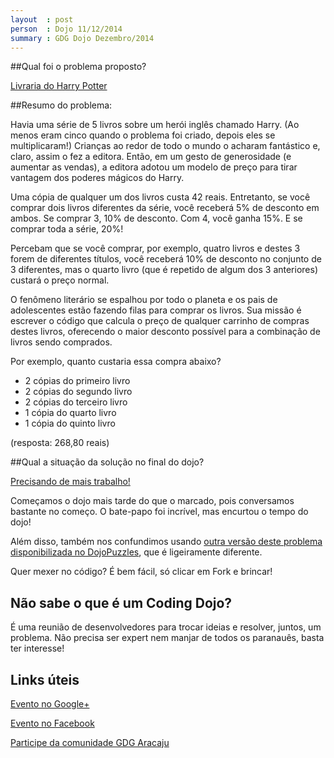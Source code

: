 ```yaml
---
layout  : post
person  : Dojo 11/12/2014
summary : GDG Dojo Dezembro/2014
---
```


##Qual foi o problema proposto?

[Livraria do Harry Potter](http://www.codingdojo.org/cgi-bin/index.pl?action=browse&id=KataPotter&revision=41)

##Resumo do problema:

Havia uma série de 5 livros sobre um herói inglês chamado Harry. (Ao menos eram cinco quando o problema foi criado, depois eles se multiplicaram!) Crianças ao redor de todo o mundo o acharam fantástico e, claro, assim o fez a editora. Então, em um gesto de generosidade (e aumentar as vendas), a editora adotou um modelo de preço para tirar vantagem dos poderes mágicos do Harry.

Uma cópia de qualquer um dos livros custa 42 reais. Entretanto, se você comprar dois livros diferentes da série, você receberá 5% de desconto em ambos. Se comprar 3, 10% de desconto. Com 4, você ganha 15%. E se comprar toda a série, 20%!

Percebam que se você comprar, por exemplo, quatro livros e destes 3 forem de diferentes títulos, você receberá 10% de desconto no conjunto de 3 diferentes, mas o quarto livro (que é repetido de algum dos 3 anteriores) custará o preço normal.

O fenômeno literário se espalhou por todo o planeta e os pais de adolescentes estão fazendo filas para comprar os livros. Sua missão é escrever o código que calcula o preço de qualquer carrinho de compras destes livros, oferecendo o maior desconto possível para a combinação de livros sendo comprados.

Por exemplo, quanto custaria essa compra abaixo?

- 2 cópias do primeiro livro
- 2 cópias do segundo livro
- 2 cópias do terceiro livro
- 1 cópia do quarto livro
- 1 cópia do quinto livro

(resposta: 268,80 reais)

##Qual a situação da solução no final do dojo?

[Precisando de mais trabalho!](https://github.com/dojo-se/Kata-Potter-2/)

Começamos o dojo mais tarde do que o marcado, pois conversamos bastante no começo. O bate-papo foi incrível, mas encurtou o tempo do dojo!

Além disso, também nos confundimos usando [outra versão deste problema disponibilizada no DojoPuzzles](http://dojopuzzles.com/problemas/exibe/livraria-do-harry-potter/), que é ligeiramente diferente.

Quer mexer no código? É bem fácil, só clicar em Fork e brincar!

## Não sabe o que é um Coding Dojo?

É uma reunião de desenvolvedores para trocar ideias e resolver, juntos, um problema. Não precisa ser expert nem manjar de todos os paranauês, basta ter interesse!

## Links úteis

[Evento no Google+](https://plus.google.com/events/ceo2t3m6hr7e9me75cjqh0e9vk0)

[Evento no Facebook](https://www.facebook.com/events/1745047829052821/)

[Participe da comunidade GDG Aracaju](http://www.gdgaracaju.com.br/p/participe.html)

